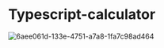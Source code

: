 # Typescript-calculator
![6aee061d-133e-4751-a7a8-1fa7c98ad464](https://user-images.githubusercontent.com/100318892/196845032-875d225d-7f8c-4175-bded-0c6b2c07b452.png)
